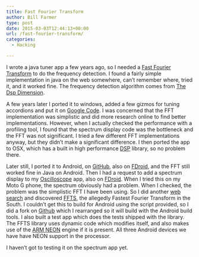 ```yaml
---
title: Fast Fourier Transform
author: Bill Farmer
type: post
date: 2015-03-03T12:44:13+00:00
url: /fast-fourier-transform/
categories:
  - Hacking

---
```

I wrote a java tuner app a few years ago, so I needed a [Fast Fourier Transform][1] to do the frequency detection. I found a fairly simple implementation in java on the web somewhere, can&#8217;t remember where, tried it, and it worked fine. The frequency detection algorithm comes from [The Dsp Dimension][2].

A few years later I ported it to windows, added a few gizmos for tuning accordions and put it on [Google Code][3]. I was concerned that the FFT implementation was simplistic and did more research online to find better implementations. However, when I actually checked the performance with a profiling tool, I found that the spectrum display code was the bottleneck and the FFT was not significant. I tried a few different FFT implementations anyway, but they didn&#8217;t make a significant difference. I then ported the app to OSX, which has a built in high performance [DSP][4] library, so no problem there.

Later still, I ported it to Android, on [GitHub][5], also on [FDroid][6], and the FFT still worked fine in Java on Android. Then I had a request to add a spectrum display to my [Oscilloscope][7] app, also on [FDroid][8]. When I tried this on my Moto G phone, the spectrum obviously had a problem. When I checked, the problem was the simplistic FFT I have been using. So I did another [web search][9] and discovered [FFTS][10], the allegedly Fastest Fourier Transform in the South. I couldn&#8217;t get this to build for Android using the script provided, so I did a fork on [Github][11] which I rearranged so it will build with the Android build tools. I also built a test app which does the tests shipped with the library. The FFTS library uses dynamic code which modifies itself, and also makes use of the [ARM NEON][12] engine if it is present. All three Android devices we have have NEON support in the processor.

I haven&#8217;t got to testing it on the spectrum app yet.

 [1]: https://en.wikipedia.org/wiki/Fast_Fourier_transform
 [2]: http://www.dspdimension.com/admin/pitch-shifting-using-the-ft
 [3]: https://code.google.com/p/ctuner
 [4]: https://developer.apple.com/library/ios/documentation/Performance/Conceptual/vDSP_Programming_Guide/Introduction/Introduction.html#//apple_ref/doc/uid/TP40005147
 [5]: https://github.com/billthefarmer/tuner/wiki
 [6]: https://f-droid.org/packages/org.billthefarmer.tuner
 [7]: https://github.com/billthefarmer/scope/wiki
 [8]: https://f-droid.org/packages/org.billthefarmer.scope
 [9]: https://duckduckgo.com
 [10]: http://anthonix.com/ffts
 [11]: https://github.com/billthefarmer/ffts-android
 [12]: http://www.arm.com/products/processors/technologies/neon.php
